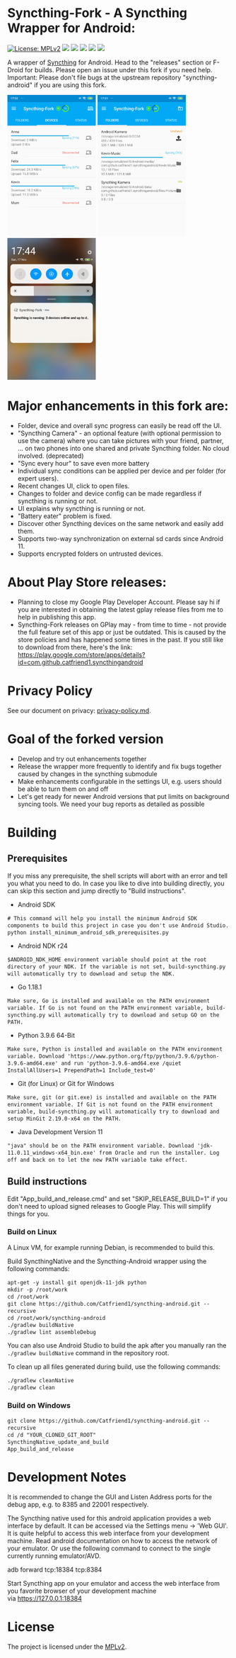 # Syncthing-Fork - A Syncthing Wrapper for Android:

[![License: MPLv2](https://img.shields.io/badge/License-MPLv2-blue.svg)](https://opensource.org/licenses/MPL-2.0)
<a href="https://github.com/Catfriend1/syncthing-android/releases" alt="GitHub release"><img src="https://img.shields.io/github/release/Catfriend1/syncthing-android/all.svg" /></a>
<a href="https://f-droid.org/packages/com.github.catfriend1.syncthingandroid" alt="F-Droid release"><img src="https://img.shields.io/f-droid/v/com.github.catfriend1.syncthingandroid.svg" /></a>
<a href="https://tooomm.github.io/github-release-stats/?username=Catfriend1&repository=syncthing-android" alt="GitHub Stats"><img src="https://img.shields.io/github/downloads/Catfriend1/syncthing-android/total.svg" /></a>
<a href="https://www.youtube.com/watch?v=rYHQzqSjKWQ" alt="Tutorial: Youtube-Video"><img src="https://img.shields.io/badge/Tutorial-Youtube--Video-blueviolet" /></a>
<a href="https://app.transifex.com/catfriend1/syncthing-android-1/" alt="The project is translated on Transifex"><img src="https://img.shields.io/badge/Translation-informational" /></a>

A wrapper of [Syncthing](https://github.com/syncthing/syncthing) for Android. Head to the "releases" section or F-Droid for builds. Please open an issue under this fork if you need help. Important: Please don't file bugs at the upstream repository "syncthing-android" if you are using this fork.

<img src="app/src/main/play/listings/en-GB/graphics/phone-screenshots/1.png" alt="screenshot 1" width="200" /> <img src="app/src/main/play/listings/en-GB/graphics/phone-screenshots/2.png" alt="screenshot 2" width="200" /> <img src="app/src/main/play/listings/en-GB/graphics/phone-screenshots/4.png" alt="screenshot 3" width="200" />

# Major enhancements in this fork are:
- Folder, device and overall sync progress can easily be read off the UI.
- "Syncthing Camera" - an optional feature (with optional permission to use the camera) where you can take pictures with your friend, partner, ... on two phones into one shared and private Syncthing folder. No cloud involved. (deprecated)
- "Sync every hour" to save even more battery
- Individual sync conditions can be applied per device and per folder (for expert users).
- Recent changes UI, click to open files.
- Changes to folder and device config can be made regardless if syncthing is running or not.
- UI explains why syncthing is running or not.
- "Battery eater" problem is fixed.
- Discover other Syncthing devices on the same network and easily add them.
- Supports two-way synchronization on external sd cards since Android 11.
- Supports encrypted folders on untrusted devices.

# About Play Store releases:
- Planning to close my Google Play Developer Account. Please say hi if you are interested in obtaining the latest gplay release files from me to help in publishing this app.
- Syncthing-Fork releases on GPlay may - from time to time - not provide the full feature set of this app or just be outdated. This is caused by the store policies and has happened some times in the past. If you still like to download from there, here's the link: https://play.google.com/store/apps/details?id=com.github.catfriend1.syncthingandroid

# Privacy Policy
See our document on privacy: [privacy-policy.md](https://github.com/Catfriend1/syncthing-android/blob/main/privacy-policy.md).

# Goal of the forked version
- Develop and try out enhancements together
- Release the wrapper more frequently to identify and fix bugs together caused by changes in the syncthing submodule
- Make enhancements configurable in the settings UI, e.g. users should be able to turn them on and off
- Let's get ready for newer Android versions that put limits on background syncing tools. We need your bug reports as detailed as possible

# Building

## Prerequisites

If you miss any prerequisite, the shell scripts will abort with an error and tell you what you need to do. In case you like to dive into building directly, you can skip this section and jump directly to "Build instructions".

- Android SDK
```
# This command will help you install the minimum Android SDK components to build this project in case you don't use Android Studio.
python install_minimum_android_sdk_prerequisites.py
```
- Android NDK r24
```
$ANDROID_NDK_HOME environment variable should point at the root directory of your NDK. If the variable is not set, build-syncthing.py will automatically try to download and setup the NDK.
```
- Go 1.18.1
```
Make sure, Go is installed and available on the PATH environment variable. If Go is not found on the PATH environment variable, build-syncthing.py will automatically try to download and setup GO on the PATH.
```
- Python 3.9.6 64-Bit
```
Make sure, Python is installed and available on the PATH environment variable. Download 'https://www.python.org/ftp/python/3.9.6/python-3.9.6-amd64.exe' and run 'python-3.9.6-amd64.exe /quiet InstallAllUsers=1 PrependPath=1 Include_test=0'
```
- Git (for Linux) or Git for Windows
```
Make sure, git (or git.exe) is installed and available on the PATH environment variable. If Git is not found on the PATH environment variable, build-syncthing.py will automatically try to download and setup MinGit 2.19.0-x64 on the PATH.
```
- Java Development Version 11
```
"java" should be on the PATH environment variable. Download 'jdk-11.0.11_windows-x64_bin.exe' from Oracle and run the installer. Log off and back on to let the new PATH variable take effect.
```

## Build instructions

Edit "App_build_and_release.cmd" and set "SKIP_RELEASE_BUILD=1" if you don't need to upload signed releases to Google Play. This will simplify things for you.

### Build on Linux

A Linux VM, for example running Debian, is recommended to build this.

Build SyncthingNative and the Syncthing-Android wrapper using the following commands:
```
apt-get -y install git openjdk-11-jdk python
mkdir -p /root/work
cd /root/work
git clone https://github.com/Catfriend1/syncthing-android.git --recursive
cd /root/work/syncthing-android
./gradlew buildNative
./gradlew lint assembleDebug
```

You can also use Android Studio to build the apk after you manually ran the `./gradlew buildNative` command in the repository root.

To clean up all files generated during build, use the following commands:
```
./gradlew cleanNative
./gradlew clean
```

### Build on Windows

```
git clone https://github.com/Catfriend1/syncthing-android.git --recursive
cd /d "YOUR_CLONED_GIT_ROOT"
SyncthingNative_update_and_build
App_build_and_release
```

# Development Notes

It is recommended to change the GUI and Listen Address ports for the debug app, e.g. to 8385 and 22001 respectively.

The Syncthing native used for this android application provides a web interface by default. It can be accessed via the Settings menu -> 'Web GUI'. It is quite helpful to access this web interface from your development machine. Read android documentation on how to access the network of your emulator. Or use the following command to connect to the single currently running emulator/AVD.

adb forward tcp:18384 tcp:8384

Start Syncthing app on your emulator and access the web interface from you favorite browser of your development machine via https://127.0.0.1:18384

# License

The project is licensed under the [MPLv2](LICENSE).
